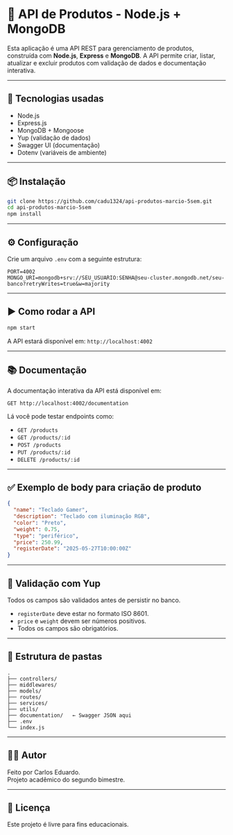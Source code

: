 # 🛒 API de Produtos - Node.js + MongoDB

Esta aplicação é uma API REST para gerenciamento de produtos, construída com **Node.js**, **Express** e **MongoDB**. A API permite criar, listar, atualizar e excluir produtos com validação de dados e documentação interativa.

---

## 🚀 Tecnologias usadas

- Node.js
- Express.js
- MongoDB + Mongoose
- Yup (validação de dados)
- Swagger UI (documentação)
- Dotenv (variáveis de ambiente)

---

## 📦 Instalação

```bash
git clone https://github.com/cadu1324/api-produtos-marcio-5sem.git
cd api-produtos-marcio-5sem
npm install
```

---

## ⚙️ Configuração

Crie um arquivo `.env` com a seguinte estrutura:

```env
PORT=4002
MONGO_URI=mongodb+srv://SEU_USUARIO:SENHA@seu-cluster.mongodb.net/seu-banco?retryWrites=true&w=majority
```

---

## ▶️ Como rodar a API

```bash
npm start
```

A API estará disponível em: `http://localhost:4002`

---

## 📚 Documentação

A documentação interativa da API está disponível em:

```
GET http://localhost:4002/documentation
```

Lá você pode testar endpoints como:
- `GET /products`
- `GET /products/:id`
- `POST /products`
- `PUT /products/:id`
- `DELETE /products/:id`

---

## ✅ Exemplo de body para criação de produto

```json
{
  "name": "Teclado Gamer",
  "description": "Teclado com iluminação RGB",
  "color": "Preto",
  "weight": 0.75,
  "type": "periférico",
  "price": 250.99,
  "registerDate": "2025-05-27T10:00:00Z"
}
```

---

## 🧪 Validação com Yup

Todos os campos são validados antes de persistir no banco.
- `registerDate` deve estar no formato ISO 8601.
- `price` e `weight` devem ser números positivos.
- Todos os campos são obrigatórios.

---

## 📁 Estrutura de pastas

```
.
├── controllers/
├── middlewares/
├── models/
├── routes/
├── services/
├── utils/
├── documentation/   ← Swagger JSON aqui
├── .env
└── index.js
```

---

## 👨‍💻 Autor

Feito por Carlos Eduardo.  
Projeto acadêmico do segundo bimestre.

---

## 📝 Licença

Este projeto é livre para fins educacionais.